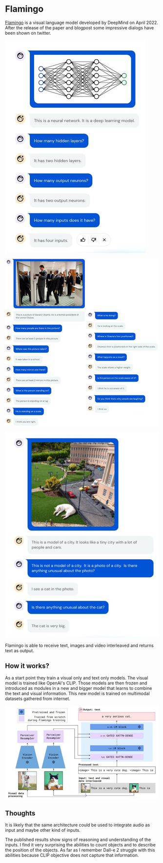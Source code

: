 # Flamingo

[Flamingo](https://www.deepmind.com/blog/tackling-multiple-tasks-with-a-single-visual-language-model) is a visual language model developed by DeepMind on April 2022. After the
release of the paper and blogpost some impressive dialogs have been shown on twitter.

![neural network description](res/2022-05-10-18-23-32.png)

![obama dialog](res/2022-05-10-18-24-45.png)

![cat](res/2022-05-10-18-37-17.png)

Flamingo is able to receive text, images and video interleaved and returns text as output.

## How it works?

As a start point they train a visual only and text only models. The visual model is trained like OpenAI's CLIP. Those models are then frozen and introduced as modules in a new and bigger model
that learns to combine the text and visual information. This new model is trained on multimodal
datasets gathered from internet.

![flamingo schema](res/2022-05-10-18-26-58.png)

## Thoughts

It is likely that the same architecture could be used to integrate audio as input and maybe other
kind of inputs.

The published results show signs of reasoning and understanding of the inputs. I find it very surprising the abilities to count objects and to describe the position of the objects. As far as
I remember Dall-e 2 struggle with this abilities because CLIP objective does not capture that information.
